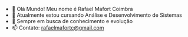 - 👋 Olá Mundo! Meu nome é Rafael Mafort Coimbra
- 🌱 Atualmente estou cursando Análise e Desenvolvimento de Sistemas
- 🚀 Sempre em busca de conhecimento e evolução
- 📫 Contato: rafaelmafortc@gmail.com

<!---
raafamafort/raafamafort is a ✨ special ✨ repository because its `README.md` (this file) appears on your GitHub profile.
You can click the Preview link to take a look at your changes.
--->
